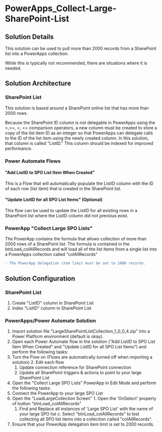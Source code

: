 # PowerApps_Collect-Large-SharePoint-List

## Solution Details
This solution can be used to pull more than 2000 records from a SharePoint list into a PowerApps collection. 

While this is typically not recommended, there are situations where it is needed.

## Solution Architecture
### SharePoint List
This solution is based around a SharePoint online list that has more than 2000 rows. 

Because the SharePoint ID column is not delegable in PowerApps using the >,>=, <, <= comparison operators, a new column must be created to store a copy of the list item ID as an integer so that PowerApps can delegate calls to the ID of the list item using the newly created column. In this solution, that column is called "ListID." This column should be indexed for improved performance. 

### Power Automate Flows
#### "Add ListID to SPO List Item When Created"
This is a Flow that will automatically populate the ListID column with the ID of each row (list item) that is created in the SharePoint list.

#### "Update ListID for all SPO List Items" (Optional)
This flow can be used to update the ListID for all existing rows in a SharePoint list where the ListID column did not previous exist. 

### PowerApp "Collect Large SPO Lists"
The PowerApp contains the formula that allows collection of more than 2000 rows of a SharePoint list. The formula is contained in the btnLoad_colAllRecords and will load all of the list items from a single list into a PowerApps collection called "colAllRecords"

```diff
- The PowerApp delegation item limit must be set to 2000 records.
```

## Solution Configuration

### SharePoint List
1. Create "ListID" column in SharePoint List
2. Index "ListID" column in SharePoint List

### PowerApps/Power Automate Solution
1. Import solution file "LargeSharePointListCollection_1_0_0_4.zip" into a Power Platform environment (default is okay).
2. Open each Power Automate flow in the solution  ("Add ListID to SPO List Item When Created" and "Update ListID for all SPO List Items") and perform the following tasks:
  1. Turn the Flow on (Flows are automatically turned off when importing a solution)
	2. Edit each flow
		1. Update connection reference for SharePoint connection
		2. Update all SharePoint triggers & actions to point to your large SharePoint List
3. Open the "Collect Large SPO Lists" PowerApp in Edit Mode and perform the following tasks:
  1. Connect the PowerApp to your large SPO List
  2. Open the "LoadLargeCollection Screen"
    1. Open the 'OnSelect' property of button "btnLoad_colAllRecords"
      1. Find and Replace all instances of 'Large SPO List' with the name of your large SPO list
    c. Select "btnLoad_colAllRecords" to test collecting all SPO list items into a collection called "colAllRecords".
4. Ensure that your PowerApp delegation item limit is set to 2000 records. 
